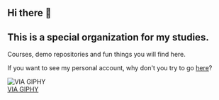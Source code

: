 ## Hi there 👋

## This is a special organization for my studies.
Courses, demo repositories and fun things you will find here.

If you want to see my personal account, why don't you try to go [here](https://github.com/valdir-amaral)?

![VIA GIPHY](https://media4.giphy.com/media/v1.Y2lkPTc5MGI3NjExYjJjOHlrZDFtdWUyanNvYThmem5tZ3oyaXZlMGxrMmZ3eDJyN21neiZlcD12MV9pbnRlcm5hbF9naWZfYnlfaWQmY3Q9Zw/1hXY6iNdTFpTW4je85/giphy.webp)
<br>
[VIA GIPHY](https://giphy.com/gifs/hamlet-reading-learning-osmosis-1hXY6iNdTFpTW4je85)
